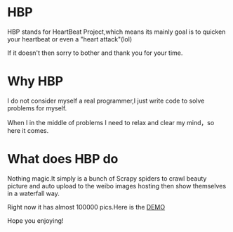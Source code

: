 # HBP

HBP stands for HeartBeat Project,which means its mainly goal is to quicken your heartbeat or even a "heart attack"(lol)

If it doesn't then sorry to bother and thank you for your time.

# Why HBP

 I do not consider myself a real programmer,I just write code to solve problems for myself.
 
 When I in the middle of problems I need to relax and clear my mind，so here it comes.
 
# What does HBP do
 
 Nothing magic.It simply is a bunch of Scrapy spiders to crawl beauty picture and auto upload to the weibo images hosting then show themselves in a waterfall way.
 
 Right now it has almost 100000 pics.Here is the [DEMO](https://wuwayne.github.io/HBP/)
 
 Hope you enjoying!
